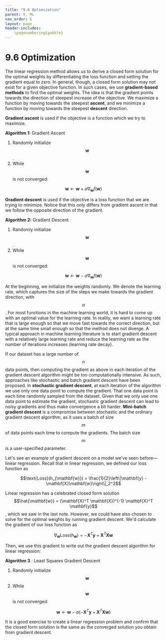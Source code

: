 ```yaml
---
title: "9.6 Optimization"
parent: 9. ML
nav_order: 6
layout: page
header-includes:
    \pagenumbering{gobble}
---
```


# 9.6 Optimization

The linear regression method allows us to derive a closed form solution for the optimal weights by differentiating the loss function and setting the gradient equal to zero. In general, though, a closed form solution may not exist for a given objective function. In such cases, we use **gradient-based methods** to find the optimal weights. The idea is that the gradient points towards the direction of steepest increase of the objective. We maximize a function by moving towards the steepest **ascent**, and we minimize a function by moving towards the steepest **descent** direction.

**Gradient ascent** is used if the objective is a function which we try to maximize.

**Algorithm 1:** Gradient Ascent
1. Randomly initialize $$\mathbf{w}$$.
2. While $$\mathbf{w}$$ is not converged:

$$\mathbf{w} \leftarrow \mathbf{w} + \alpha \nabla_{\mathbf{w}} f(\mathbf{w})$$

**Gradient descent** is used if the objective is a loss function that we are trying to minimize. Notice that this only differs from gradient ascent in that we follow the opposite direction of the gradient.

**Algorithm 2:** Gradient Descent
1. Randomly initialize $$\mathbf{w}$$.
2. While $$\mathbf{w}$$ is not converged:

$$\mathbf{w} \leftarrow \mathbf{w} - \alpha \nabla_{\mathbf{w}} f(\mathbf{w})$$

At the beginning, we initialize the weights randomly. We denote the learning rate, which captures the size of the steps we make towards the gradient direction, with $$\alpha$$. For most functions in the machine learning world, it is hard to come up with an optimal value for the learning rate. In reality, we want a learning rate that is large enough so that we move fast towards the correct direction, but at the same time small enough so that the method does not diverge. A typical approach in machine learning literature is to start gradient descent with a relatively large learning rate and reduce the learning rate as the number of iterations increases (learning rate decay).

If our dataset has a large number of $$n$$ data points, then computing the gradient as above in each iteration of the gradient descent algorithm might be too computationally intensive. As such, approaches like stochastic and batch gradient descent have been proposed. In **stochastic gradient descent**, at each iteration of the algorithm we use only one data point to compute the gradient. That one data point is each time randomly sampled from the dataset. Given that we only use one data point to estimate the gradient, stochastic gradient descent can lead to noisy gradients and thus make convergence a bit harder. **Mini-batch gradient descent** is a compromise between stochastic and the ordinary gradient descent algorithm, as it uses a batch of size $$m$$ of data points each time to compute the gradients. The batch size $$m$$ is a user-specified parameter.

Let's see an example of gradient descent on a model we've seen before—linear regression. Recall that in linear regression, we defined our loss function as

$$\text{Loss}(h_{\mathbf{w}}) = \frac{1}{2}\left\|\mathbf{y} - \mathbf{X}\mathbf{w}\right\|_2^2$$

Linear regression has a celebrated closed form solution $$\hat{\mathbf{w}} = (\mathbf{X}^T \mathbf{X})^{-1} \mathbf{X}^T \mathbf{y}$$, which we saw in the last note. However, we could have also chosen to solve for the optimal weights by running gradient descent. We'd calculate the gradient of our loss function as

$$\nabla_{\mathbf{w}} \text{Loss}(h_{\mathbf{w}}) = -\mathbf{X}^T \mathbf{y} + \mathbf{X}^T \mathbf{X} \mathbf{w}$$

Then, we use this gradient to write out the gradient descent algorithm for linear regression:

**Algorithm 3** : Least Squares Gradient Descent
1. Randomly initialize $$\mathbf{w}$$
2. While $$\mathbf{w}$$ is not converged:

$$\mathbf{w} \leftarrow \mathbf{w} - \alpha (-\mathbf{X}^T \mathbf{y} + \mathbf{X}^T \mathbf{X} \mathbf{w})$$

It is a good exercise to create a linear regression problem and confirm that the closed form solution is the same as the converged solution you obtain from gradient descent.